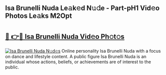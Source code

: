 ## Isa Brunelli Nuda Le𝚊k𝚎d N𝚞𝚍e - Part-pH1 Vid𝚎o Photos Le𝚊ks M2Opt

# <h2><a href="http://fbea5u.evod.top/?m=Isa+Brunelli+Nuda">🔗 👉🔴 Isa Brunelli Nuda Vid𝚎o Ph𝚘t𝚘s</a></h2>

[![Isa Brunelli Nuda N𝚞d𝚎s](https://i.imgur.com/8V9OHl7.gif)](http://fbea5u.evod.top/?m=Isa+Brunelli+Nuda)
Online personality Isa Brunelli Nuda with a focus on dance and lifestyle content. A public figure Isa Brunelli Nuda is an individual whose actions, beliefs, or achievements are of interest to the public. 
